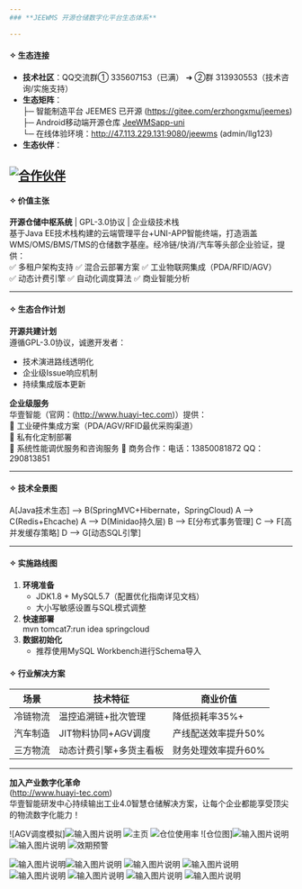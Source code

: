 ```yaml
---
### **JEEWMS 开源仓储数字化平台生态体系**

---
```


#### **✧ 生态连接**
- **技术社区**：QQ交流群① 335607153（已满） ➜ ②群 313930553（技术咨询/实施支持）
- **生态矩阵**：  
  ├─ 智能制造平台 JEEMES 已开源 (https://gitee.com/erzhongxmu/jeemes)  
  ├─ Android移动端开源仓库 [JeeWMSapp-uni](https://gitee.com/erzhongxmu/JeeWMSapp-uni)  
  └─ 在线体验环境：http://47.113.229.131:9080/jeewms (admin/llg123)
- **生态伙伴**： 


[ ![合作伙伴](DOC/gzl.png)
](http://ccflow.org/?frm=jeewms)
---

#### **✧ 价值主张**
**开源仓储中枢系统** | GPL-3.0协议 | 企业级技术栈  
基于Java EE技术栈构建的云端管理平台+UNI-APP智能终端，打造涵盖WMS/OMS/BMS/TMS的仓储数字基座。经冷链/快消/汽车等头部企业验证，提供：  
✅ 多租户架构支持  ✅ 混合云部署方案  ✅ 工业物联网集成（PDA/RFID/AGV）  
✅ 动态计费引擎  ✅ 自动化调度算法  ✅ 商业智能分析

---

#### **✧ 生态合作计划**

**开源共建计划**  
遵循GPL-3.0协议，诚邀开发者：  

- 技术演进路线透明化  
- 企业级Issue响应机制  
- 持续集成版本更新  

**企业级服务**  
华壹智能（官网：(http://www.huayi-tec.com)）提供：  
🔧 工业硬件集成方案（PDA/AGV/RFID最优采购渠道）  
🔧 私有化定制部署  
🔧 系统性能调优服务和咨询服务
📧 商务合作：电话：13850081872 QQ：290813851    

---

#### **✧ 技术全景图**

A[Java技术生态] --> B(SpringMVC+Hibernate，SpringCloud)
A --> C(Redis+Ehcache)
A --> D(Minidao持久层)
B --> E[分布式事务管理]
C --> F[高并发缓存策略]
D --> G[动态SQL引擎]


---

#### **✧ 实施路线图**
1. **环境准备**  
   - JDK1.8 + MySQL5.7（配置优化指南详见文档）
   - 大小写敏感设置与SQL模式调整
2. **快速部署**  
   mvn tomcat7:run   idea springcloud 
3. **数据初始化**  
   - 推荐使用MySQL Workbench进行Schema导入



#### **✧ 行业解决方案**
| 场景        | 技术特征                     | 商业价值                     |
|-------------|------------------------------|------------------------------|
| 冷链物流    | 温控追溯链+批次管理          | 降低损耗率35%+               |![输入图片说明](%E5%BE%AE%E4%BF%A1%E6%88%AA%E5%9B%BE_20250512130436.png)
| 汽车制造    | JIT物料协同+AGV调度          | 产线配送效率提升50%          |
| 三方物流    | 动态计费引擎+多货主看板      | 财务处理效率提升60%          |

---

**加入产业数字化革命**  
(http://www.huayi-tec.com)  
华壹智能研发中心持续输出工业4.0智慧仓储解决方案，让每个企业都能享受顶尖的物流数字化能力！


![AGV调度模拟]![输入图片说明](1111.png)
![主页](https://images.gitee.com/uploads/images/2018/1014/235739_2c29bbbf_544004.png "wmshome.png")
![仓位使用率](https://images.gitee.com/uploads/images/2018/1015/000747_4eafc335_544004.png "cwsyl.png")
![仓位图]![输入图片说明](%E4%BB%93%E4%BD%8D%E5%9B%BE.png)
![输入图片说明](https://images.gitee.com/uploads/images/2018/1015/000813_bab8d35c_544004.png "ccsl.png")
![效期预警](https://images.gitee.com/uploads/images/2018/1015/000823_c5a982fe_544004.png "xqyj.png")

![输入图片说明](https://images.gitee.com/uploads/images/2018/1016/070614_dad8bb5b_544004.png "ysd.png")![输入图片说明](%E5%BE%AE%E4%BF%A1%E6%88%AA%E5%9B%BE_20250512130436.png)
![输入图片说明](https://images.gitee.com/uploads/images/2018/1016/070625_7ab42b77_544004.png "货品ID.png")
![输入图片说明](https://images.gitee.com/uploads/images/2018/1016/070641_343c5b31_544004.png "拣货单.png")
![输入图片说明](DOC/%E5%BE%AE%E4%BF%A1%E6%88%AA%E5%9B%BE_20250512130436.png)
![输入图片说明](DOC/%E5%BE%AE%E4%BF%A1%E6%88%AA%E5%9B%BE_20250512131643.png)
![输入图片说明](DOC/%E5%BE%AE%E4%BF%A1%E6%88%AA%E5%9B%BE_20250512131811.png)
![输入图片说明](DOC/%E5%BE%AE%E4%BF%A1%E6%88%AA%E5%9B%BE_20250512131834.png)
